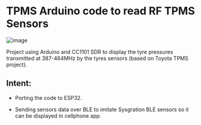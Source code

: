 # TPMS Arduino code to read RF TPMS Sensors
![image](https://github.com/avicarmeli/TPMS-SDR/assets/32562196/2d5f958e-7c0f-45a7-ba11-a033dc294d37)



Project using Arduino and CC1101 SDR to display the tyre pressures transmitted at 387-464MHz by the tyres sensors (based on Toyota TPMS project).
## Intent:
- Porting the code to ESP32.


- Sending sensors data over BLE to imitate Sysgration BLE sensors so it can be displayed in cellphone app.
